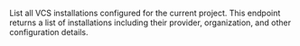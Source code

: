 List all VCS installations configured for the current project. This endpoint returns a list of installations including their provider, organization, and other configuration details.
